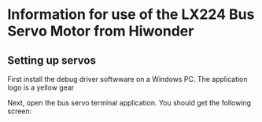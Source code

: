 # Information for use of the LX224 Bus Servo Motor from Hiwonder

## Setting up servos
First install the debug driver softwware on a Windows PC. The application logo is a yellow gear

Next, open the bus servo terminal application. You should get the following screen: 




